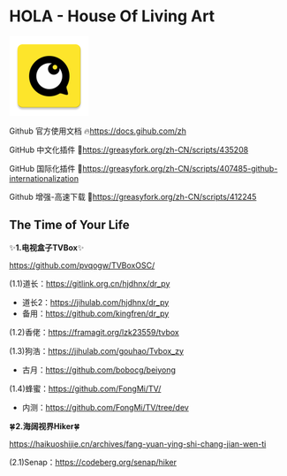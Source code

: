 # HOLA - House Of Living Art
![Hello world~](icon.png)

Github 官方使用文档 🔥https://docs.gihub.com/zh

GitHub 中文化插件 🔰https://greasyfork.org/zh-CN/scripts/435208

GitHub 国际化插件 🔰https://greasyfork.org/zh-CN/scripts/407485-github-internationalization

Github 增强-高速下载 🔰https://greasyfork.org/zh-CN/scripts/412245

## The Time of Your Life

✨**1.电视盒子TVBox**✨

https://github.com/pvqogw/TVBoxOSC/

(1.1)道长：https://gitlink.org.cn/hjdhnx/dr_py
* 道长2：https://jihulab.com/hjdhnx/dr_py
* 备用：https://github.com/kingfren/dr_py

(1.2)香佬：https://framagit.org/lzk23559/tvbox

(1.3)狗浩：https://jihulab.com/gouhao/Tvbox_zy
- 古月：https://github.com/bobocg/beiyong

(1.4)蜂蜜：https://github.com/FongMi/TV/
* 内测：https://github.com/FongMi/TV/tree/dev

🍀**2.海阔视界Hiker**🍀

https://haikuoshijie.cn/archives/fang-yuan-ying-shi-chang-jian-wen-ti

(2.1)Senap：https://codeberg.org/senap/hiker
